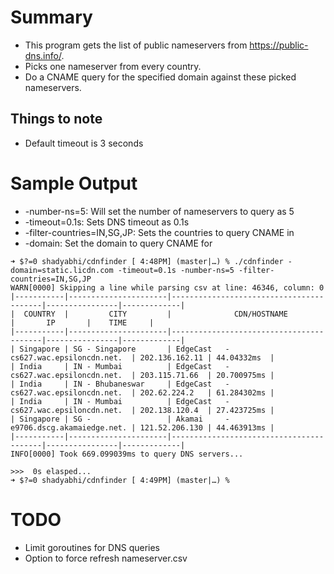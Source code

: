 # Summary

* This program gets the list of public nameservers from https://public-dns.info/.
* Picks one nameserver from every country. 
* Do a CNAME query for the specified domain against these picked nameservers.

## Things to note

* Default timeout is 3 seconds

# Sample Output

* -number-ns=5: Will set the number of nameservers to query as 5
* -timeout=0.1s: Sets DNS timeout as 0.1s
* -filter-countries=IN,SG,JP: Sets the countries to query CNAME in
* -domain: Set the domain to query CNAME for

```
➜ $?=0 shadyabhi/cdnfinder [ 4:48PM] (master|…) % ./cdnfinder -domain=static.licdn.com -timeout=0.1s -number-ns=5 -filter-countries=IN,SG,JP
WARN[0000] Skipping a line while parsing csv at line: 46346, column: 0
|-----------|----------------------|-----------------------------------------|----------------|-------------|
|  COUNTRY  |         CITY         |              CDN/HOSTNAME               |       IP       |    TIME     |
|-----------|----------------------|-----------------------------------------|----------------|-------------|
| Singapore | SG - Singapore       | EdgeCast   - cs627.wac.epsiloncdn.net.  | 202.136.162.11 | 44.04332ms  |
| India     | IN - Mumbai          | EdgeCast   - cs627.wac.epsiloncdn.net.  | 203.115.71.66  | 20.700975ms |
| India     | IN - Bhubaneswar     | EdgeCast   - cs627.wac.epsiloncdn.net.  | 202.62.224.2   | 61.284302ms |
| India     | IN - Mumbai          | EdgeCast   - cs627.wac.epsiloncdn.net.  | 202.138.120.4  | 27.423725ms |
| Singapore | SG -                 | Akamai     - e9706.dscg.akamaiedge.net. | 121.52.206.130 | 44.463913ms |
|-----------|----------------------|-----------------------------------------|----------------|-------------|
INFO[0000] Took 669.099039ms to query DNS servers...

>>>  0s elasped...
➜ $?=0 shadyabhi/cdnfinder [ 4:49PM] (master|…) %
```

# TODO

* Limit goroutines for DNS queries
* Option to force refresh nameserver.csv
